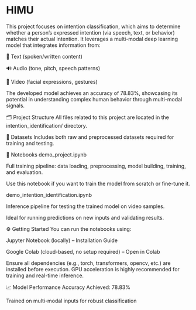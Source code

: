 # HIMU
This project focuses on intention classification, which aims to determine whether a person’s expressed intention (via speech, text, or behavior) matches their actual intention. It leverages a multi-modal deep learning model that integrates information from:

📝 Text (spoken/written content)

🔊 Audio (tone, pitch, speech patterns)

🎥 Video (facial expressions, gestures)

The developed model achieves an accuracy of 78.83%, showcasing its potential in understanding complex human behavior through multi-modal signals.

🗂️ Project Structure
All files related to this project are located in the intention_identification/ directory.

📁 Datasets
Includes both raw and preprocessed datasets required for training and testing.

📒 Notebooks
demo_project.ipynb

Full training pipeline: data loading, preprocessing, model building, training, and evaluation.

Use this notebook if you want to train the model from scratch or fine-tune it.

demo_intention_identification.ipynb

Inference pipeline for testing the trained model on video samples.

Ideal for running predictions on new inputs and validating results.

⚙️ Getting Started
You can run the notebooks using:

Jupyter Notebook (locally) – Installation Guide

Google Colab (cloud-based, no setup required) – Open in Colab

Ensure all dependencies (e.g., torch, transformers, opencv, etc.) are installed before execution. GPU acceleration is highly recommended for training and real-time inference.

📈 Model Performance
Accuracy Achieved: 78.83%

Trained on multi-modal inputs for robust classification
